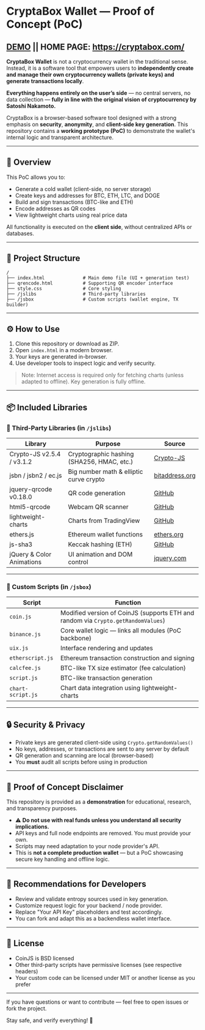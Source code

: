 # CryptaBox Wallet — Proof of Concept (PoC)
[DEMO](https://cryptabox.github.io/cryptabox-demo/) || HOME PAGE: https://cryptabox.com/ 
---
**CryptaBox Wallet** is not a cryptocurrency wallet in the traditional sense. 
Instead, it is a software tool that empowers users to **independently create and manage their own cryptocurrency wallets (private keys) and generate transactions locally**. 

**Everything happens entirely on the user’s side** — no central servers, no data collection — **fully in line with the original vision of cryptocurrency by Satoshi Nakamoto.**

CryptaBox is a browser-based software tool designed with a strong emphasis on **security**, **anonymity**, and **client-side key generation**. This repository contains a **working prototype (PoC)** to demonstrate the wallet's internal logic and transparent architecture.

---

## 🚀 Overview

This PoC allows you to:

* Generate a cold wallet (client-side, no server storage)
* Create keys and addresses for BTC, ETH, LTC, and DOGE
* Build and sign transactions (BTC-like and ETH)
* Encode addresses as QR codes
* View lightweight charts using real price data

All functionality is executed on the **client side**, without centralized APIs or databases.

---

## 📁 Project Structure

```
/
├── index.html              # Main demo file (UI + generation test)
├── qrencode.html           # Supporting QR encoder interface
├── style.css               # Core styling
├── /jslibs                 # Third-party libraries
├── /jsbox                  # Custom scripts (wallet engine, TX builder)
```

---

## ⚙️ How to Use

1. Clone this repository or download as ZIP.
2. Open `index.html` in a modern browser.
3. Your keys are generated in-browser.
4. Use developer tools to inspect logic and verify security.

> Note: Internet access is required only for fetching charts (unless adapted to offline). Key generation is fully offline.

---

## 📦 Included Libraries

### 🔹 Third-Party Libraries (in `/jslibs`)

| Library                   | Purpose                                    | Source                                                                  |
| ------------------------- | ------------------------------------------ | ----------------------------------------------------------------------- |
| Crypto-JS v2.5.4 / v3.1.2 | Cryptographic hashing (SHA256, HMAC, etc.) | [Crypto-JS](http://code.google.com/p/crypto-js/)                        |
| jsbn / jsbn2 / ec.js      | Big number math & elliptic curve crypto    | [bitaddress.org](http://www-cs-students.stanford.edu/~tjw/jsbn/LICENSE) |
| jquery-qrcode v0.18.0     | QR code generation                         | [GitHub](https://larsjung.de/jquery-qrcode/)                            |
| html5-qrcode              | Webcam QR scanner                          | [GitHub](https://github.com/mebjas/html5-qrcode)                        |
| lightweight-charts        | Charts from TradingView                    | [GitHub](https://github.com/tradingview/lightweight-charts)             |
| ethers.js                 | Ethereum wallet functions                  | [ethers.org](https://docs.ethers.org/v5/)                               |
| js-sha3                   | Keccak hashing (ETH)                       | [GitHub](https://github.com/emn178/js-sha3)                             |
| jQuery & Color Animations | UI animation and DOM control               | [jquery.com](https://jquery.com)                                        |

---

### 🔧 Custom Scripts (in `/jsbox`)

| Script            | Function                                                                          |
| ----------------- | --------------------------------------------------------------------------------- |
| `coin.js`         | Modified version of CoinJS (supports ETH and random via `Crypto.getRandomValues`) |
| `binance.js`      | Core wallet logic — links all modules (PoC backbone)                              |
| `uix.js`          | Interface rendering and updates                                                   |
| `etherscript.js`  | Ethereum transaction construction and signing                                     |
| `calcfee.js`      | BTC-like TX size estimator (fee calculation)                                      |
| `script.js`       | BTC-like transaction generation                                                   |
| `chart-script.js` | Chart data integration using lightweight-charts                                   |

---

## 🔒 Security & Privacy

* Private keys are generated client-side using `Crypto.getRandomValues()`
* No keys, addresses, or transactions are sent to any server by default
* QR generation and scanning are local (browser-based)
* You **must** audit all scripts before using in production

---

## 🧪 Proof of Concept Disclaimer

This repository is provided as a **demonstration** for educational, research, and transparency purposes.

* ⚠️ **Do not use with real funds unless you understand all security implications.**
* API keys and full node endpoints are removed. You must provide your own.
* Scripts may need adaptation to your node provider's API.
* This is **not a complete production wallet** — but a PoC showcasing secure key handling and offline logic.

---

## 🧰 Recommendations for Developers

* Review and validate entropy sources used in key generation.
* Customize request logic for your backend / node provider.
* Replace "Your API Key" placeholders and test accordingly.
* You can fork and adapt this as a backendless wallet interface.

---

## 📜 License

* CoinJS is BSD licensed
* Other third-party scripts have permissive licenses (see respective headers)
* Your custom code can be licensed under MIT or another license as you prefer

---

If you have questions or want to contribute — feel free to open issues or fork the project.

Stay safe, and verify everything! 🔐
